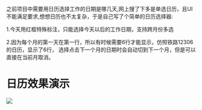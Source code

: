 之前项目中需要用日历选择工作的日期是哪几天,网上搜了下多是单选日历，且UI不能满足要求,想想日历也不太复杂，于是自己写了个简单的日历选择器:

1.今天用红框特殊标注，只能选择今天以后的工作日期，支持跨月份多选

2.因为每个月的第一天在第一行，所以有时候需要6行才能显示，仿照铁路12306的日历，显示了6行，  选择点击下一个月的日期时会自动切到下一个月，但是可以直接在当前月取消。

# 日历效果演示

![](https://github.com/sntd/LDCalendarView/raw/master/Picture/LDCalendarView.gif)
